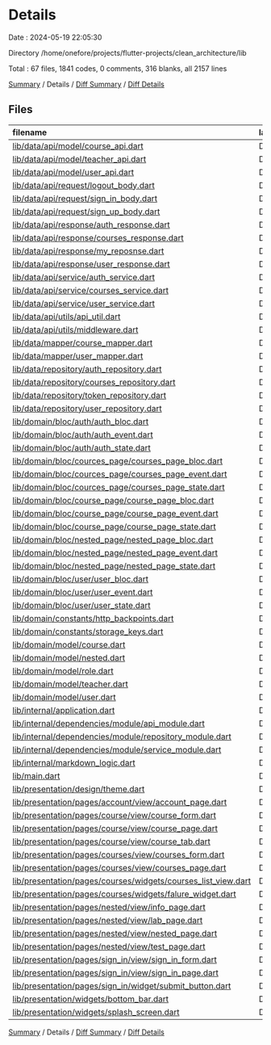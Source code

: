 # Details

Date : 2024-05-19 22:05:30

Directory /home/onefore/projects/flutter-projects/clean_architecture/lib

Total : 67 files,  1841 codes, 0 comments, 316 blanks, all 2157 lines

[Summary](results.md) / Details / [Diff Summary](diff.md) / [Diff Details](diff-details.md)

## Files
| filename | language | code | comment | blank | total |
| :--- | :--- | ---: | ---: | ---: | ---: |
| [lib/data/api/model/course_api.dart](/lib/data/api/model/course_api.dart) | Dart | 24 | 0 | 3 | 27 |
| [lib/data/api/model/teacher_api.dart](/lib/data/api/model/teacher_api.dart) | Dart | 2 | 0 | 1 | 3 |
| [lib/data/api/model/user_api.dart](/lib/data/api/model/user_api.dart) | Dart | 30 | 0 | 3 | 33 |
| [lib/data/api/request/logout_body.dart](/lib/data/api/request/logout_body.dart) | Dart | 7 | 0 | 3 | 10 |
| [lib/data/api/request/sign_in_body.dart](/lib/data/api/request/sign_in_body.dart) | Dart | 12 | 0 | 3 | 15 |
| [lib/data/api/request/sign_up_body.dart](/lib/data/api/request/sign_up_body.dart) | Dart | 24 | 0 | 3 | 27 |
| [lib/data/api/response/auth_response.dart](/lib/data/api/response/auth_response.dart) | Dart | 10 | 0 | 3 | 13 |
| [lib/data/api/response/courses_response.dart](/lib/data/api/response/courses_response.dart) | Dart | 14 | 0 | 5 | 19 |
| [lib/data/api/response/my_reposnse.dart](/lib/data/api/response/my_reposnse.dart) | Dart | 24 | 0 | 7 | 31 |
| [lib/data/api/response/user_response.dart](/lib/data/api/response/user_response.dart) | Dart | 6 | 0 | 3 | 9 |
| [lib/data/api/service/auth_service.dart](/lib/data/api/service/auth_service.dart) | Dart | 61 | 0 | 10 | 71 |
| [lib/data/api/service/courses_service.dart](/lib/data/api/service/courses_service.dart) | Dart | 77 | 0 | 8 | 85 |
| [lib/data/api/service/user_service.dart](/lib/data/api/service/user_service.dart) | Dart | 28 | 0 | 5 | 33 |
| [lib/data/api/utils/api_util.dart](/lib/data/api/utils/api_util.dart) | Dart | 16 | 0 | 4 | 20 |
| [lib/data/api/utils/middleware.dart](/lib/data/api/utils/middleware.dart) | Dart | 83 | 0 | 15 | 98 |
| [lib/data/mapper/course_mapper.dart](/lib/data/mapper/course_mapper.dart) | Dart | 21 | 0 | 2 | 23 |
| [lib/data/mapper/user_mapper.dart](/lib/data/mapper/user_mapper.dart) | Dart | 7 | 0 | 1 | 8 |
| [lib/data/repository/auth_repository.dart](/lib/data/repository/auth_repository.dart) | Dart | 56 | 0 | 7 | 63 |
| [lib/data/repository/courses_repository.dart](/lib/data/repository/courses_repository.dart) | Dart | 64 | 0 | 9 | 73 |
| [lib/data/repository/token_repository.dart](/lib/data/repository/token_repository.dart) | Dart | 51 | 0 | 13 | 64 |
| [lib/data/repository/user_repository.dart](/lib/data/repository/user_repository.dart) | Dart | 17 | 0 | 4 | 21 |
| [lib/domain/bloc/auth/auth_bloc.dart](/lib/domain/bloc/auth/auth_bloc.dart) | Dart | 47 | 0 | 7 | 54 |
| [lib/domain/bloc/auth/auth_event.dart](/lib/domain/bloc/auth/auth_event.dart) | Dart | 23 | 0 | 8 | 31 |
| [lib/domain/bloc/auth/auth_state.dart](/lib/domain/bloc/auth/auth_state.dart) | Dart | 26 | 0 | 6 | 32 |
| [lib/domain/bloc/cources_page/courses_page_bloc.dart](/lib/domain/bloc/cources_page/courses_page_bloc.dart) | Dart | 26 | 0 | 5 | 31 |
| [lib/domain/bloc/cources_page/courses_page_event.dart](/lib/domain/bloc/cources_page/courses_page_event.dart) | Dart | 7 | 0 | 3 | 10 |
| [lib/domain/bloc/cources_page/courses_page_state.dart](/lib/domain/bloc/cources_page/courses_page_state.dart) | Dart | 24 | 0 | 6 | 30 |
| [lib/domain/bloc/course_page/course_page_bloc.dart](/lib/domain/bloc/course_page/course_page_bloc.dart) | Dart | 31 | 0 | 5 | 36 |
| [lib/domain/bloc/course_page/course_page_event.dart](/lib/domain/bloc/course_page/course_page_event.dart) | Dart | 7 | 0 | 3 | 10 |
| [lib/domain/bloc/course_page/course_page_state.dart](/lib/domain/bloc/course_page/course_page_state.dart) | Dart | 43 | 0 | 6 | 49 |
| [lib/domain/bloc/nested_page/nested_page_bloc.dart](/lib/domain/bloc/nested_page/nested_page_bloc.dart) | Dart | 28 | 0 | 5 | 33 |
| [lib/domain/bloc/nested_page/nested_page_event.dart](/lib/domain/bloc/nested_page/nested_page_event.dart) | Dart | 11 | 0 | 5 | 16 |
| [lib/domain/bloc/nested_page/nested_page_state.dart](/lib/domain/bloc/nested_page/nested_page_state.dart) | Dart | 24 | 0 | 6 | 30 |
| [lib/domain/bloc/user/user_bloc.dart](/lib/domain/bloc/user/user_bloc.dart) | Dart | 61 | 0 | 11 | 72 |
| [lib/domain/bloc/user/user_event.dart](/lib/domain/bloc/user/user_event.dart) | Dart | 14 | 0 | 7 | 21 |
| [lib/domain/bloc/user/user_state.dart](/lib/domain/bloc/user/user_state.dart) | Dart | 31 | 0 | 6 | 37 |
| [lib/domain/constants/http_backpoints.dart](/lib/domain/constants/http_backpoints.dart) | Dart | 14 | 0 | 1 | 15 |
| [lib/domain/constants/storage_keys.dart](/lib/domain/constants/storage_keys.dart) | Dart | 4 | 0 | 1 | 5 |
| [lib/domain/model/course.dart](/lib/domain/model/course.dart) | Dart | 17 | 0 | 3 | 20 |
| [lib/domain/model/nested.dart](/lib/domain/model/nested.dart) | Dart | 32 | 0 | 6 | 38 |
| [lib/domain/model/role.dart](/lib/domain/model/role.dart) | Dart | 1 | 0 | 1 | 2 |
| [lib/domain/model/teacher.dart](/lib/domain/model/teacher.dart) | Dart | 13 | 0 | 3 | 16 |
| [lib/domain/model/user.dart](/lib/domain/model/user.dart) | Dart | 1 | 0 | 1 | 2 |
| [lib/internal/application.dart](/lib/internal/application.dart) | Dart | 61 | 0 | 4 | 65 |
| [lib/internal/dependencies/module/api_module.dart](/lib/internal/dependencies/module/api_module.dart) | Dart | 8 | 0 | 4 | 12 |
| [lib/internal/dependencies/module/repository_module.dart](/lib/internal/dependencies/module/repository_module.dart) | Dart | 10 | 0 | 2 | 12 |
| [lib/internal/dependencies/module/service_module.dart](/lib/internal/dependencies/module/service_module.dart) | Dart | 17 | 0 | 6 | 23 |
| [lib/internal/markdown_logic.dart](/lib/internal/markdown_logic.dart) | Dart | 3 | 0 | 0 | 3 |
| [lib/main.dart](/lib/main.dart) | Dart | 29 | 0 | 2 | 31 |
| [lib/presentation/design/theme.dart](/lib/presentation/design/theme.dart) | Dart | 4 | 0 | 2 | 6 |
| [lib/presentation/pages/account/view/account_page.dart](/lib/presentation/pages/account/view/account_page.dart) | Dart | 18 | 0 | 2 | 20 |
| [lib/presentation/pages/course/view/course_form.dart](/lib/presentation/pages/course/view/course_form.dart) | Dart | 126 | 0 | 14 | 140 |
| [lib/presentation/pages/course/view/course_page.dart](/lib/presentation/pages/course/view/course_page.dart) | Dart | 32 | 0 | 4 | 36 |
| [lib/presentation/pages/course/view/course_tab.dart](/lib/presentation/pages/course/view/course_tab.dart) | Dart | 33 | 0 | 4 | 37 |
| [lib/presentation/pages/courses/view/courses_form.dart](/lib/presentation/pages/courses/view/courses_form.dart) | Dart | 33 | 0 | 3 | 36 |
| [lib/presentation/pages/courses/view/courses_page.dart](/lib/presentation/pages/courses/view/courses_page.dart) | Dart | 17 | 0 | 3 | 20 |
| [lib/presentation/pages/courses/widgets/courses_list_view.dart](/lib/presentation/pages/courses/widgets/courses_list_view.dart) | Dart | 70 | 0 | 5 | 75 |
| [lib/presentation/pages/courses/widgets/falure_widget.dart](/lib/presentation/pages/courses/widgets/falure_widget.dart) | Dart | 14 | 0 | 3 | 17 |
| [lib/presentation/pages/nested/view/info_page.dart](/lib/presentation/pages/nested/view/info_page.dart) | Dart | 13 | 0 | 3 | 16 |
| [lib/presentation/pages/nested/view/lab_page.dart](/lib/presentation/pages/nested/view/lab_page.dart) | Dart | 11 | 0 | 2 | 13 |
| [lib/presentation/pages/nested/view/nested_page.dart](/lib/presentation/pages/nested/view/nested_page.dart) | Dart | 52 | 0 | 6 | 58 |
| [lib/presentation/pages/nested/view/test_page.dart](/lib/presentation/pages/nested/view/test_page.dart) | Dart | 11 | 0 | 2 | 13 |
| [lib/presentation/pages/sign_in/view/sign_in_form.dart](/lib/presentation/pages/sign_in/view/sign_in_form.dart) | Dart | 42 | 0 | 7 | 49 |
| [lib/presentation/pages/sign_in/view/sign_in_page.dart](/lib/presentation/pages/sign_in/view/sign_in_page.dart) | Dart | 32 | 0 | 5 | 37 |
| [lib/presentation/pages/sign_in/widget/submit_button.dart](/lib/presentation/pages/sign_in/widget/submit_button.dart) | Dart | 38 | 0 | 6 | 44 |
| [lib/presentation/widgets/bottom_bar.dart](/lib/presentation/widgets/bottom_bar.dart) | Dart | 37 | 0 | 6 | 43 |
| [lib/presentation/widgets/splash_screen.dart](/lib/presentation/widgets/splash_screen.dart) | Dart | 11 | 0 | 4 | 15 |

[Summary](results.md) / Details / [Diff Summary](diff.md) / [Diff Details](diff-details.md)